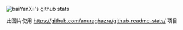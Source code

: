 <!-- ### Hi there 👋 -->

<!--
**baiYanXii/baiyanxii** is a ✨ _special_ ✨ repository because its `README.md` (this file) appears on your GitHub profile.

Here are some ideas to get you started:

- 🔭 I’m currently working on ...
- 🌱 I’m currently learning ...
- 👯 I’m looking to collaborate on ...
- 🤔 I’m looking for help with ...
- 💬 Ask me about ...
- 📫 How to reach me: ...
- 😄 Pronouns: ...
- ⚡ Fun fact: ...
-->
![baiYanXii's github stats](https://github-readme-stats.vercel.app/api?username=baiYanXii&show_icons=true&locale=cn&theme=blueberry)

此图片使用 https://github.com/anuraghazra/github-readme-stats/ 项目
